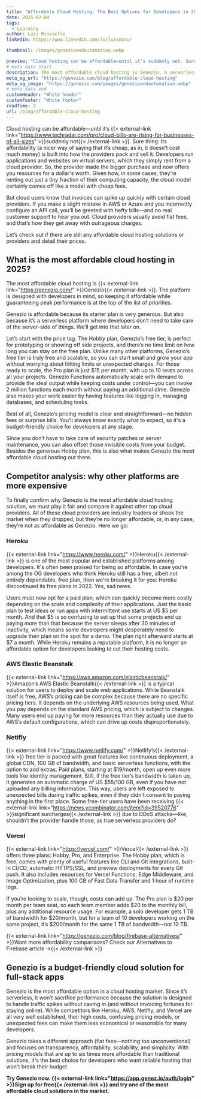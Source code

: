 ```yaml
---
title: "Affordable Cloud Hosting: The Best Options for Developers in 2025"
date: 2025-02-04
tags:
  - Learning
author: Luis Minvielle
linkedIn: https://www.linkedin.com/in/luisminv/

thumbnail: /images/genezioandautomation.webp

preview: "Cloud hosting can be affordable—until it’s suddenly not. Sure thing: Its affordability (a nicer way of saying that it’s cheap, as in, it doesn’t cost much money) is built into how the providers pack and sell it."
# meta data start
description: The most affordable cloud hosting is Genezio, a serverless platform for full-stack deployments.
meta_og_url: "https://genezio.com/blog/affordable-cloud-hosting"
meta_og_image: "https://genezio.com/images/genezioandautomation.webp"
# meta data end
customHeader: "White header"
customFooter: "White footer"
readTime: 5
url: /blog/affordable-cloud-hosting
---
```


Cloud hosting can be affordable—until it’s {{< external-link link="https://www.techradar.com/pro/cloud-bills-are-rising-for-businesses-of-all-sizes" >}}suddenly not{{< /external-link >}}. Sure thing: Its affordability (a nicer way of saying that it’s cheap, as in, it doesn’t cost much money) is built into how the providers pack and sell it. Developers run applications and websites on virtual servers, which they simply rent from a cloud provider. So, the provider made the bigger purchase and now offers you resources for a dollar's worth. Given how, in some cases, they’re renting out just a tiny fraction of their computing capacity, the cloud model certainly comes off like a model with cheap fees.

But cloud users know that invoices can spike up quickly with certain cloud providers. If you make a slight mistake in AWS or Azure and you incorrectly configure an API call, you’ll be greeted with hefty bills—and no real customer support to hear you out. Cloud providers usually avoid flat fees, and that’s how they get away with outrageous charges.

Let’s check out if there are still any affordable cloud hosting solutions or providers and detail their prices.

## What is the most affordable cloud hosting in 2025?

The most affordable cloud hosting is {{< external-link link="https://genezio.com/" >}}Genezio{{< /external-link >}}. The platform is designed with developers in mind, so keeping it affordable while guaranteeing peak performance is at the top of the list of priorities.

Genezio is affordable because its starter plan is very generous. But also because it’s a serverless platform where developers don’t need to take care of the server-side of things. We’ll get into that later on.

Let’s start with the price tag. The Hobby plan, Genezio’s free tier, is perfect for prototyping or showing off side projects, and there’s no time limit on how long you can stay on the free plan. Unlike many other platforms, Genezio’s free tier is truly free and scalable, so you can start small and grow your app without worrying about hitting limits or unexpected charges. For those ready to scale, the Pro plan is just $15 per month, with up to 10 seats across all your projects. Genezio Functions automatically scale with demand to provide the ideal output while keeping costs under control—you can invoke 2 million functions each month without paying an additional dime. Genezio also makes your work easier by having features like logging in, managing databases, and scheduling tasks.

Best of all, Genezio’s pricing model is clear and straightforward—no hidden fees or surprise bills. You’ll always know exactly what to expect, so it's a budget-friendly choice for developers at any stage.

Since you don’t have to take care of security patches or server maintenance, you can also offset those invisible costs from your budget. Besides the generous Hobby plan, this is also what makes Genezio the most affordable cloud hosting out there.

## Competitor analysis: why other platforms are more expensive

To finally confirm why Genezio is the most affordable cloud hosting solution, we must play it fair and compare it against other top cloud providers. All of these cloud providers are industry leaders or shook the market when they dropped, but they’re no longer affordable, or, in any case, they’re not as affordable as Genezio. Here we go:

### Heroku

{{< external-link link="https://www.heroku.com/" >}}Heroku{{< /external-link >}} is one of the most popular and established platforms among developers. It's often been praised for being so affordable. In case you're among the OG developers who think Heroku still has a free, albeit not entirely dependable, free plan, then we're breaking it for you: Heroku discontinued its free plans in 2022. Yes, sad news.

Users must now opt for a paid plan, which can quickly become more costly depending on the scale and complexity of their applications. Just the basic plan to test ideas or run apps with intermittent use starts at US $5 per month. And that $5 is so confusing to set up that some projects end up paying more than that because the server sleeps after 30 minutes of inactivity, which means some developers might desperately need to upgrade their plan on the spot for a demo. The plan right afterward starts at $7 a month. While Heroku remains a reputable platform, it is no longer an affordable option for developers looking to cut their hosting costs.

### AWS Elastic Beanstalk

{{< external-link link="https://aws.amazon.com/elasticbeanstalk/" >}}Amazon’s AWS Elastic Beanstalk{{< /external-link >}} is a typical solution for users to deploy and scale web applications. While Beanstalk itself is free, AWS’s pricing can be complex because there are no specific pricing tiers. It depends on the underlying AWS resources being used. What you pay depends on the standard AWS pricing, which is subject to changes. Many users end up paying for more resources than they actually use due to AWS’s default configurations, which can drive up costs disproportionately.

### Netifly

{{< external-link link="https://www.netlify.com/" >}}Netlify’s{{< /external-link >}} free tier is packed with great features like continuous deployment, a global CDN, 100 GB of bandwidth, and basic serverless functions, with the option to add extras. Paid plans, starting at $19/month, open up even more tools like identity management. Still, if the free tier’s bandwidth is taken up, it generates an automatic charge of US $55/100 GB, even if you have not uploaded any billing information. This way, users are left exposed to unexpected bills during traffic spikes, even if they didn't consent to paying anything in the first place. Some free-tier users have been receiving {{< external-link link="https://news.ycombinator.com/item?id=39520776" >}}significant surcharges{{< /external-link >}} due to DDoS attacks—like, shouldn’t the provider handle those, as true serverless providers do?

### Vercel

{{< external-link link="https://vercel.com/" >}}Vercel{{< /external-link >}} offers three plans: Hobby, Pro, and Enterprise. The Hobby plan, which is free, comes with plenty of useful features like CLI and Git integrations, built-in CI/CD, automatic HTTPS/SSL, and preview deployments for every Git push. It also includes resources for Vercel Functions, Edge Middleware, and Image Optimization, plus 100 GB of Fast Data Transfer and 1 hour of runtime logs.

If you’re looking to scale, though, costs can add up. The Pro plan is $20 per month per team seat, so each team member adds $20 to the monthly bill, plus any additional resource usage. For example, a solo developer gets 1 TB of bandwidth for $20/month, but for a team of 10 developers working on the same project, it’s $200/month for the same 1 TB of bandwidth—not 10 TB.

{{< external-link link="https://genezio.com/blog/firebase-alternatives/" >}}Want more affordability comparisons? Check our Alternatives to Firebase article →{{< /external-link >}}

## Genezio is a budget-friendly cloud solution for full-stack apps

Genezio is the most affordable option in a cloud hosting market. Since it’s serverless, it won’t sacrifice performance because the solution is designed to handle traffic spikes without caving in (and without invoicing fortunes for staying online). While competitors like Heroku, AWS, Netifly, and Vercel are all very well established, their high costs, confusing pricing models, or unexpected fees can make them less economical or reasonable for many developers.

Genezio takes a different approach (flat fees—nothing too unconventional) and focuses on transparency, affordability, scalability, and simplicity. With pricing models that are up to six times more affordable than traditional solutions, it's the best choice for developers who want reliable hosting that won't break their budget.

**Try Genezio now. {{< external-link link="https://app.genez.io/auth/login" >}}Sign up for free{{< /external-link >}} and try one of the most affordable cloud solutions in the market.**
